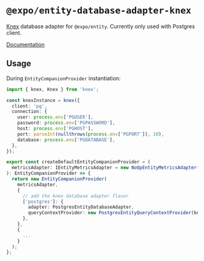 # `@expo/entity-database-adapter-knex`

[Knex](http://knexjs.org/) database adapter for `@expo/entity`. Currently only used with Postgres client.

[Documentation](https://expo.github.io/entity/modules/_expo_entity_database_adapter_knex.html)

## Usage

During `EntityCompanionProvider` instantiation:

```typescript
import { knex, Knex } from 'knex';

const knexInstance = knex({
  client: 'pg',
  connection: {
    user: process.env['PGUSER'],
    password: process.env['PGPASSWORD'],
    host: process.env['PGHOST'],
    port: parseInt(nullthrows(process.env['PGPORT']), 10),
    database: process.env['PGDATABASE'],
  },
});

export const createDefaultEntityCompanionProvider = (
  metricsAdapter: IEntityMetricsAdapter = new NoOpEntityMetricsAdapter()
): EntityCompanionProvider => {
  return new EntityCompanionProvider(
    metricsAdapter,
    {
      // add the knex database adapter flavor
      ['postgres']: {
        adapter: PostgresEntityDatabaseAdapter,
        queryContextProvider: new PostgresEntityQueryContextProvider(knexInstance),
      },
    },
    {
      ...
    }
  );
};
```